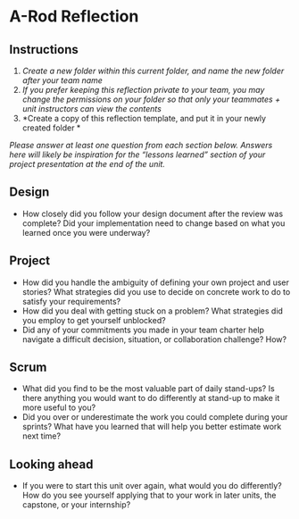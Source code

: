 # A-Rod Reflection

## Instructions

1. *Create a new folder within this current folder, and name the new folder
   after your team name*
2. *If you prefer keeping this reflection private to your team, you may change
   the permissions on your folder so that only your teammates + unit instructors
   can view the contents*
3. *Create a copy of this reflection template, and put it in your newly created
   folder *

*Please answer at least one question from each section below. Answers here will
likely be inspiration for the “lessons learned” section of your project
presentation at the end of the unit.*

## Design

* How closely did you follow your design document after the review was complete?
Did your implementation need to change based on what you learned once you were
underway? 

## Project

* How did you handle the ambiguity of defining your own project and user
  stories? What strategies did you use to decide on concrete work to do to
  satisfy your requirements?
* How did you deal with getting stuck on a problem? What strategies did you
  employ to get yourself unblocked?
* Did any of your commitments you made in your team charter help navigate a
  difficult decision, situation, or collaboration challenge? How?

## Scrum

* What did you find to be the most valuable part of daily stand-ups? Is there
  anything you would want to do differently at stand-up to make it more useful
  to you?
* Did you over or underestimate the work you could complete during your sprints?
  What have you learned that will help you better estimate work next time?

## Looking ahead

* If you were to start this unit over again, what would you do differently? How
  do you see yourself applying that to your work in later units, the capstone,
  or your internship?
